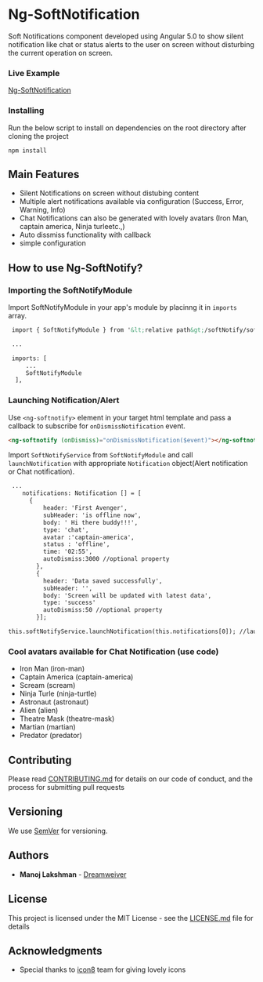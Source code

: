 # Ng-SoftNotification

 Soft Notifications component developed using Angular 5.0 to show silent notification like chat or status alerts to the user on screen without disturbing the current operation on screen.

### Live Example

[Ng-SoftNotification](https://github.com)


### Installing

Run the below script to install on dependencies on the root directory after cloning the project

```
npm install
```

Main Features
----------------
+    Silent Notifications on screen without distubing content
+    Multiple alert notifications available via configuration (Success, Error, Warning, Info)
+    Chat Notifications can also be generated with lovely avatars (Iron Man, captain america, Ninja turleetc.,)
+    Auto dissmiss functionality with callback
+    simple configuration

How to use Ng-SoftNotify?
--------------------

### Importing the SoftNotifyModule ###
Import SoftNotifyModule in your app's module by placinng it in `imports` array.
```html
 import { SoftNotifyModule } from '&lt;relative path&gt;/softNotify/softNotify.module';

 ...

 imports: [
     ...
     SoftNotifyModule  
  ],
```

### Launching Notification/Alert ###
Use `<ng-softnotify>` element in your target html template and pass a callback to subscribe for `onDismissNotification` event.

```html
<ng-softnotify (onDismiss)="onDismissNotification($event)"></ng-softnotify>

```

Import `SoftNotifyService`  from `SoftNotifyModule` and call `launchNotification` with appropriate `Notification` object(Alert notification or Chat notification).


```html
 ...
    notifications: Notification [] = [ 
      {
          header: 'First Avenger',
          subHeader: 'is offline now',
          body: ' Hi there buddy!!!',
          type: 'chat',
          avatar :'captain-america',
          status : 'offline',
          time: '02:55', 
          autoDismiss:3000 //optional property
        },
        {
          header: 'Data saved successfully',
          subHeader: '',
          body: 'Screen will be updated with latest data',
          type: 'success'
          autoDismiss:50 //optional property
        }];

this.softNotifyService.launchNotification(this.notifications[0]); //lauching the notification


```

### Cool avatars available for Chat Notification (use code) ###
+ Iron Man (iron-man)
+ Captain America (captain-america)
+ Scream (scream)
+ Ninja Turle (ninja-turtle)
+ Astronaut (astronaut)
+ Alien (alien)
+ Theatre Mask (theatre-mask)
+ Martian (martian)
+ Predator (predator)

## Contributing

Please read [CONTRIBUTING.md](https://github.com) for details on our code of conduct, and the process for submitting pull requests

## Versioning

We use [SemVer](http://semver.org/) for versioning. 

## Authors

* **Manoj Lakshman** - [Dreamweiver](https://github.com/dreamweiver)

## License

This project is licensed under the MIT License - see the [LICENSE.md](LICENSE.md) file for details

## Acknowledgments

* Special thanks to [icon8](https://tympanus.net/codrops/2015/07/20/freebie-cinema-icon-set/) team for giving lovely icons 

